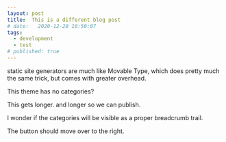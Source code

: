 ```yaml
---
layout: post
title:  This is a different blog post
# date:   2020-12-20 10:50:07
tags: 
  - development
  - test
# published: true
---
```


static site generators are much like Movable Type, which does pretty much the same trick, but comes with greater overhead. 

This theme has no categories?

This gets longer. and longer so we can publish. 

I wonder if the categories will be visible as a proper breadcrumb trail.

The button should move over to the right.
